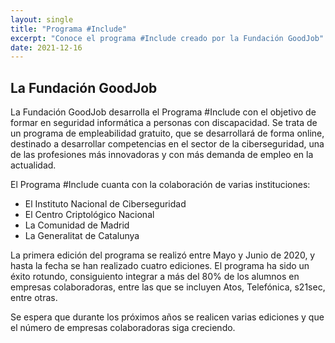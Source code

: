 ```yaml
---
layout: single
title: "Programa #Include"
excerpt: "Conoce el programa #Include creado por la Fundación GoodJob" 
date: 2021-12-16
---
```

## La Fundación GoodJob

La Fundación GoodJob desarrolla el Programa #Include con el objetivo de formar en seguridad informática a personas con discapacidad.
Se trata de un programa de empleabilidad gratuito, que se desarrollará de forma online, destinado a desarrollar competencias en el sector de la ciberseguridad, 
una de las profesiones más innovadoras y con más demanda de empleo en la actualidad.

El Programa #Include cuanta con la colaboración de varias instituciones:

- El Instituto Nacional de Ciberseguridad
- El Centro Criptológico Nacional
- La Comunidad de Madrid
- La Generalitat de Catalunya

La primera edición del programa se realizó entre Mayo y Junio de 2020, y hasta la fecha se han realizado cuatro ediciones.
El programa ha sido un éxito rotundo, consiguiento integrar a más del 80% de los alumnos en empresas colaboradoras, entre las que se incluyen Atos, Telefónica, s21sec, entre otras.

Se espera que durante los próximos años se realicen varias ediciones y que el número de empresas colaboradoras siga creciendo.
